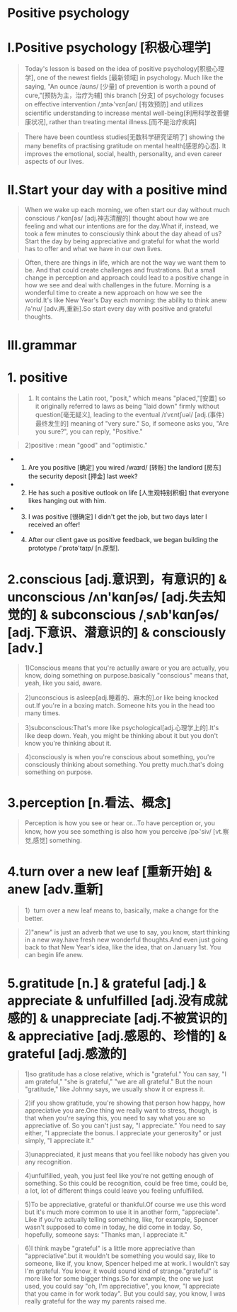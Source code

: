# Positive psychology
# I.Positive psychology [积极心理学]
> Today's lesson is based on the idea of positive psychology[积极心理学], one of the newest fields [最新领域] in psychology. Much like the saying, "An ounce /aʊns/ [少量] of prevention is worth a pound of cure,"[预防为主，治疗为辅] this branch [分支] of psychology focuses on effective intervention /ˌɪntɚ'vɛnʃən/ [有效预防] and utilizes scientific understanding to increase mental well-being[利用科学改善健康状况], rather than treating mental illness.[而不是治疗疾病]

> There have been countless studies[无数科学研究证明了] showing the many benefits of practising gratitude on mental health[感恩的心态]. It improves the emotional, social, health, personality, and even career aspects of our lives. 

# II.Start your day with a positive mind
> When we wake up each morning, we often start our day without much conscious /'kɑnʃəs/ [adj.神志清醒的] thought about how we are feeling and what our intentions are for the day.What if, instead, we took a few minutes to consciously think about the day ahead of us? Start the day by being appreciative and grateful for what the world has to offer and what we have in our own lives.

> Often, there are things in life, which are not the way we want them to be. And that could create challenges and frustrations. But a small change in perception and approach could lead to a positive change in how we see and deal with challenges in the future. Morning is a wonderful time to create a new approach on how we see the world.It's like New Year's Day each morning: the ability to think anew /ə'nʊ/ [adv.再,重新].So start every day with positive and grateful thoughts.

# III.grammar
# 1. positive
> 1) It contains the Latin root, "posit," which means "placed,"[安置] so it originally referred to laws as being "laid down" firmly without question[毫无疑义], leading to the eventual /ɪˈvɛntʃuəl/ [adj.(事件)最终发生的] meaning of "very sure." So, if someone asks you, "Are you sure?", you can reply, "Positive."

> 2)positive : mean "good" and "optimistic."

- 1. Are you positive [确定] you wired /waɪrd/ [转账] the landlord [房东] the security deposit [押金] last week? 

- 2. He has such a positive outlook on life [人生观特别积极] that everyone likes hanging out with him. 

- 3. I was positive [很确定] I didn't get the job, but two days later I received an offer! 

- 4. After our client gave us positive feedback, we began building the prototype /'protə'taɪp/ [n.原型]. 

# 2.conscious [adj.意识到，有意识的] & unconscious /ʌn'kɑnʃəs/ [adj.失去知觉的] & subconscious /ˌsʌb'kɑnʃəs/ [adj.下意识、潜意识的] & consciously [adv.]
> 1)Conscious means that you're actually aware or you are actually, you know, doing something on purpose.basically "conscious" means that, yeah, like you said, aware.

> 2)unconscious is asleep[adj.睡着的、麻木的].or like being knocked out.If you're in a boxing match. Someone hits you in the head too many times.

> 3)subconscious:That's more like psychological[adj.心理学上的].It's like deep down. Yeah, you might be thinking about it but you don't know you're thinking about it. 

> 4)consciously is when you're conscious about something, you're consciously thinking about something. You pretty much.that's doing something on purpose.

# 3.perception [n.看法、概念]
> Perception is how you see or hear or...To have perception or, you know, how you see something is also how you perceive /pɚ'siv/ [vt.察觉,感觉] something.

# 4.turn over a new leaf [重新开始] & anew [adv.重新]
> 1）turn over a new leaf means to, basically, make a change for the better.

> 2)"anew" is just an adverb that we use to say, you know, start thinking in a new way.have fresh new wonderful thoughts.And even just going back to that New Year's idea, like the idea, that on January 1st. You can begin life anew.

# 5.gratitude [n.] & grateful [adj.] & appreciate & unfulfilled [adj.没有成就感的] & unappreciate [adj.不被赏识的] & appreciative [adj.感恩的、珍惜的] & grateful [adj.感激的]
> 1)so gratitude has a close relative, which is "grateful." You can say, "I am grateful," "she is grateful," "we are all grateful." But the noun "gratitude," like Johnny says, we usually show it or express it.

> 2)if you show gratitude, you're showing that person how happy, how appreciative you are.One thing we really want to stress, though, is that when you're saying this, you need to say what you are so appreciative of. So you can't just say, "I appreciate." You need to say either, "I appreciate the bonus. I appreciate your generosity" or just simply, "I appreciate it."

> 3)unappreciated, it just means that you feel like nobody has given you any recognition.

> 4)unfulfilled, yeah, you just feel like you're not getting enough of something. So this could be recognition, could be free time, could be, a lot, lot of different things could leave you feeling unfulfilled.

> 5)To be appreciative, grateful or thankful.Of course we use this word but it's much more common to use it in another form, "appreciate". Like if you're actually telling something, like, for example, Spencer wasn't supposed to come in today, he did come in today. So, hopefully, someone says: "Thanks man, I appreciate it."

> 6)I think maybe "grateful" is a little more appreciative than "appreciative".but it wouldn't be something you would say, like to someone, like if, you know, Spencer helped me at work. I wouldn't say I'm grateful. You know, it would sound kind of strange."grateful" is more like for some bigger things.So for example, the one we just used, you could say "oh, I'm appreciative", you know, "I appreciate that you came in for work today". But you could say, you know, I was really grateful for the way my parents raised me.
















